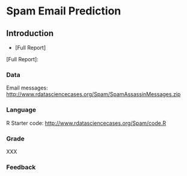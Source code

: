 # Spam Email Prediction
## Introduction


* [Full Report]

[Full Report]: 

### Data

Email messages: http://www.rdatasciencecases.org/Spam/SpamAssassinMessages.zip

### Language

R
Starter code: http://www.rdatasciencecases.org/Spam/code.R

### Grade

XXX

### Feedback
